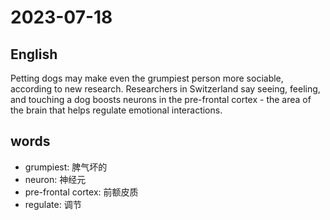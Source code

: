 # 2023-07-18

## English
Petting dogs may make even the grumpiest
person more sociable, according to new
research. Researchers in Switzerland say
seeing, feeling, and touching a dog boosts
neurons in the pre-frontal cortex - the area
of the brain that helps regulate emotional
interactions.

## words
* grumpiest: 脾气坏的
* neuron: 神经元
* pre-frontal cortex: 前额皮质
* regulate: 调节
